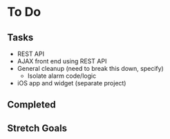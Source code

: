 # To Do  

## Tasks  
* REST API
* AJAX front end using REST API
* General cleanup (need to break this down, specify)
  * Isolate alarm code/logic
* iOS app and widget (separate project)

## Completed  


## Stretch Goals  

